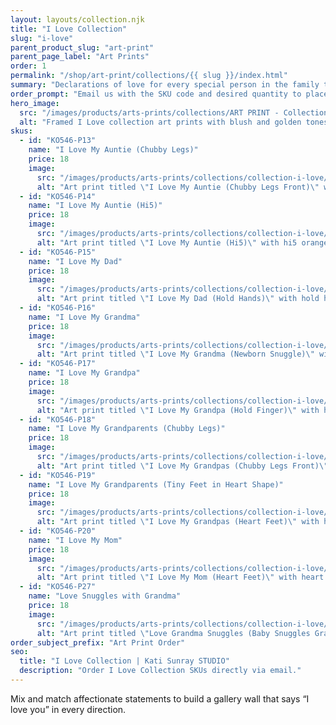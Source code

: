 ```yaml
---
layout: layouts/collection.njk
title: "I Love Collection"
slug: "i-love"
parent_product_slug: "art-print"
parent_page_label: "Art Prints"
order: 1
permalink: "/shop/art-print/collections/{{ slug }}/index.html"
summary: "Declarations of love for every special person in the family tree."
order_prompt: "Email us with the SKU code and desired quantity to place your order."
hero_image:
  src: "/images/products/arts-prints/collections/ART PRINT - Collection ‘I love’.jpg"
  alt: "Framed I Love collection art prints with blush and golden tones."
skus:
  - id: "KO546-P13"
    name: "I Love My Auntie (Chubby Legs)"
    price: 18
    image:
      src: "/images/products/arts-prints/collections/collection-i-love/KO546-P13_Art print 8.5x11_Collection I love_I love my auntie_chubby legs front_yellow coloured.jpg"
      alt: "Art print titled \"I Love My Auntie (Chubby Legs Front)\" with chubby legs front yellow coloured illustration."
  - id: "KO546-P14"
    name: "I Love My Auntie (Hi5)"
    price: 18
    image:
      src: "/images/products/arts-prints/collections/collection-i-love/KO546-P14_Art print 8.5x11_Collection I love_I love my auntie_hi5_Orange coloured.jpg"
      alt: "Art print titled \"I Love My Auntie (Hi5)\" with hi5 orange coloured illustration."
  - id: "KO546-P15"
    name: "I Love My Dad"
    price: 18
    image:
      src: "/images/products/arts-prints/collections/collection-i-love/KO546-P15_Art print 8.5x11_Collection I love_I love my dad_Hold hands_Orange coloured.jpg"
      alt: "Art print titled \"I Love My Dad (Hold Hands)\" with hold hands orange coloured illustration."
  - id: "KO546-P16"
    name: "I Love My Grandma"
    price: 18
    image:
      src: "/images/products/arts-prints/collections/collection-i-love/KO546-P16_Art print 8.5x11_Collection I love_I love my grandma_newborn snuggle_Orange coloured.jpg"
      alt: "Art print titled \"I Love My Grandma (Newborn Snuggle)\" with newborn snuggle orange coloured illustration."
  - id: "KO546-P17"
    name: "I Love My Grandpa"
    price: 18
    image:
      src: "/images/products/arts-prints/collections/collection-i-love/KO546-P17_Art print 8.5x11_Collection I love_I love my grandpa_hold finger_Orange coloured.jpg"
      alt: "Art print titled \"I Love My Grandpa (Hold Finger)\" with hold finger orange coloured illustration."
  - id: "KO546-P18"
    name: "I Love My Grandparents (Chubby Legs)"
    price: 18
    image:
      src: "/images/products/arts-prints/collections/collection-i-love/KO546-P18_Art print 8.5x11_Collection I love_I love my grandpas_chubby legs front_yellow coloured.jpg"
      alt: "Art print titled \"I Love My Grandpas (Chubby Legs Front)\" with chubby legs front yellow coloured illustration."
  - id: "KO546-P19"
    name: "I Love My Grandparents (Tiny Feet in Heart Shape)"
    price: 18
    image:
      src: "/images/products/arts-prints/collections/collection-i-love/KO546-P19_Art print 8.5x11_Collection I love_I love my grandpas_heart feet_Blue coloured.jpg"
      alt: "Art print titled \"I Love My Grandpas (Heart Feet)\" with heart feet blue coloured illustration."
  - id: "KO546-P20"
    name: "I Love My Mom"
    price: 18
    image:
      src: "/images/products/arts-prints/collections/collection-i-love/KO546-P20_Art print 8.5x11_Collection I love_I love my mom_Heart feet_Orange coloured.jpg"
      alt: "Art print titled \"I Love My Mom (Heart Feet)\" with heart feet orange coloured illustration."
  - id: "KO546-P27"
    name: "Love Snuggles with Grandma"
    price: 18
    image:
      src: "/images/products/arts-prints/collections/collection-i-love/KO546-P27_Art print 8.5x11_Collection I love_Love Grandma Snuggles - Baby Snuggles Grandma'S Lap - Purple Sky.jpg"
      alt: "Art print titled \"Love Grandma Snuggles (Baby Snuggles Grandma's Lap, Purple Sky)\" from the I Love Collection."
order_subject_prefix: "Art Print Order"
seo:
  title: "I Love Collection | Kati Sunray STUDIO"
  description: "Order I Love Collection SKUs directly via email."
---
```


Mix and match affectionate statements to build a gallery wall that says “I love you” in every direction.
